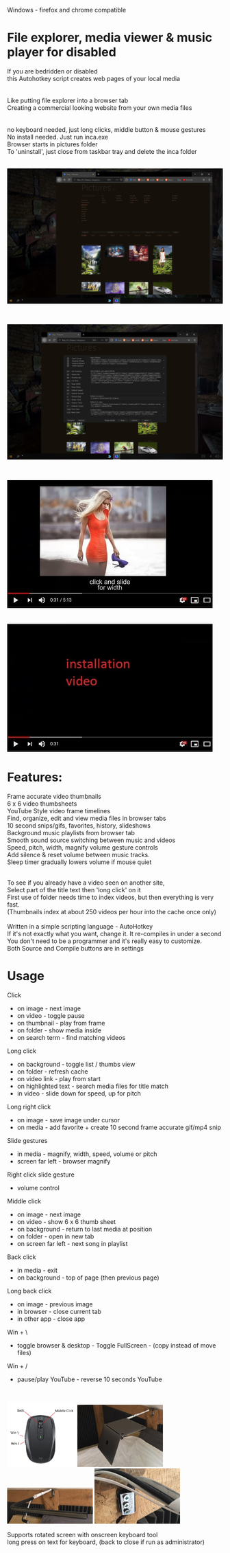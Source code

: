 
Windows - firefox and chrome compatible<br>
# File explorer, media viewer & music player for disabled

If you are bedridden or disabled<br>
this Autohotkey script creates web pages of your local media<br><br><br>
Like putting file explorer into a browser tab<br>
Creating a commercial looking website from your own media files<br><br><br>
no keyboard needed, just long clicks, middle button & mouse gestures<br>
No install needed. Just run inca.exe<br>
Browser starts in pictures folder<br>
To 'uninstall', just close from taskbar tray and delete the inca folder<br><br>

<p><img src="screens/Screen 1.jpg" width="640"/></p><br>

<p><img src="screens/Screen 2.jpg" width="640"/></p><br>

[![inca](https://raw.githubusercontent.com/inca-viewer/inca/master/screens/youtube.jpg)](https://www.bitchute.com/video/lANVBGf4JuQ6/ "inca")<br><br><br>
[![inca](https://raw.githubusercontent.com/inca-viewer/inca/master/screens/youtube2.jpg)](https://www.bitchute.com/video/RDAhweZXeDfm/ "inca")<br>

# Features:

Frame accurate video thumbnails<br>
6 x 6 video thumbsheets<br>
YouTube Style video frame timelines<br>
Find, organize, edit and view media files in browser tabs<br>
10 second snips/gifs, favorites, history, slideshows<br>
Background music playlists from browser tab<br>
Smooth sound source switching between music and videos<br>
Speed, pitch, width, magnify volume gesture controls<br>
Add silence & reset volume between music tracks.<br>
Sleep timer gradually lowers volume if mouse quiet<br><br>

To see if you already have a video seen on another site,<br>
Select part of the title text then 'long click' on it<br>
First use of folder needs time to index videos, but then everything is very fast.<br>
(Thumbnails index at about 250 videos per hour into the cache once only)<br><br>
Written in a simple scripting language - AutoHotkey<br>
If it's not exactly what you want, change it. It re-compiles in under a second<br>
You don't need to be a programmer and it's really easy to customize.<br>
Both Source and Compile buttons are in settings<br>

# Usage

Click
- on image - next image
- on video - toggle pause
- on thumbnail - play from frame
- on folder - show media inside
- on search term - find matching videos

Long click
- on background - toggle list / thumbs view
- on folder - refresh cache
- on video link - play from start
- on highlighted text - search media files for title match
- in video - slide down for speed, up for pitch

Long right click
- on image - save image under cursor
- on media - add favorite + create 10 second frame accurate gif/mp4 snip

Slide gestures
- in media - magnify, width, speed, volume or pitch
- screen far left - browser magnify

Right click slide gesture
- volume control

Middle click
- on image - next image
- on video - show 6 x 6 thumb sheet
- on background - return to last media at position
- on folder - open in new tab
- on screen far left - next song in playlist

Back click
- in media - exit
- on background - top of page (then previous page)

Long back click
- on image - previous image
- in browser - close current tab
- in other app - close app

Win + \
- toggle browser & desktop - Toggle FullScreen - (copy instead of move files)

Win + /
- pause/play YouTube - reverse 10 seconds YouTube


<br><p><img src="screens/mouse.jpg" width="160"/> <img src="screens/swivel arm 3.jpg" width="200"/> <br>
<img src="screens/swivel arm 2.jpg" width="200"/> <img src="screens/swivel arm 1.jpg" width="200"/></p>

Supports rotated screen with onscreen keyboard tool<br>
long press on text for keyboard, (back to close if run as administrator)<br><br>

